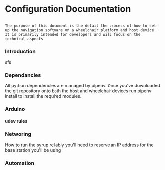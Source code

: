 # Configuration Documentation
## 

`The purpose of this document is the detail the process of how to set up the navigation software on a wheelchair platform and host device. It is primarily intended for developers and will focus on the technical aspects`

### Introduction
sfs
### Dependancies
All python dependencies are managed by pipenv. Once you've downloaded the git repository onto both the host and wheelchair devices run pipenv install to install the required modules.
### Arduino 
#### udev rules

### Networing 
How to run the syrup reliably you'll need to reserve an IP address for the base station you'll be using

### Automation